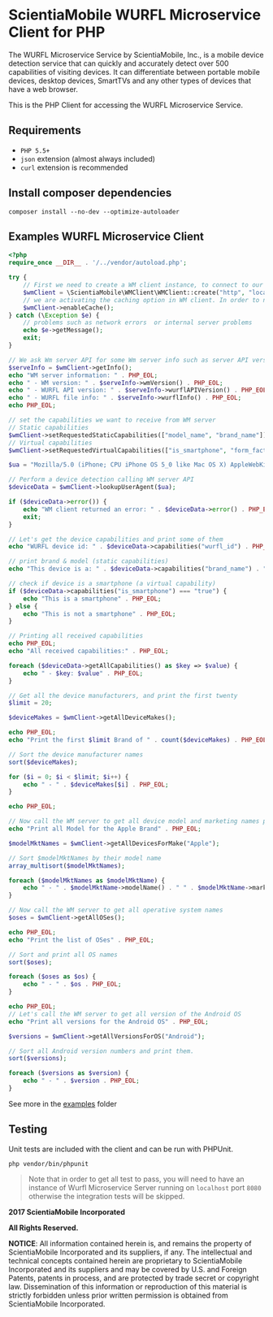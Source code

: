 # ScientiaMobile WURFL Microservice Client for PHP

The WURFL Microservice Service by ScientiaMobile, Inc., is a 
mobile device detection service that can quickly and accurately
detect over 500 capabilities of visiting devices.  It can differentiate
between portable mobile devices, desktop devices, SmartTVs and any 
other types of devices that have a web browser.

This is the PHP Client for accessing the WURFL Microservice Service.

## Requirements

 - `PHP 5.5+`
 - `json` extension (almost always included)
 - `curl` extension is recommended

## Install composer dependencies

    composer install --no-dev --optimize-autoloader

## Examples WURFL Microservice Client

```php
<?php
require_once __DIR__ . '/../vendor/autoload.php';

try {
    // First we need to create a WM client instance, to connect to our WM server API at the specified host and port.
    $wmClient = \ScientiaMobile\WMClient\WMClient::create("http", "localhost", "8080");
    // we are activating the caching option in WM client. In order to not use cache, you just to need to omit enableCache call
    $wmClient->enableCache();
} catch (\Exception $e) {
    // problems such as network errors  or internal server problems
    echo $e->getMessage();
    exit;
}

// We ask Wm server API for some Wm server info such as server API version and info about WURFL API and file used by WM server.
$serveInfo = $wmClient->getInfo();
echo "WM server information: " . PHP_EOL;
echo " - WM version: " . $serveInfo->wmVersion() . PHP_EOL;
echo " - WURFL API version: " . $serveInfo->wurflAPIVersion() . PHP_EOL;
echo " - WURFL file info: " . $serveInfo->wurflInfo() . PHP_EOL;
echo PHP_EOL;

// set the capabilities we want to receive from WM server
// Static capabilities
$wmClient->setRequestedStaticCapabilities(["model_name", "brand_name"]);
// Virtual capabilities
$wmClient->setRequestedVirtualCapabilities(["is_smartphone", "form_factor"]);

$ua = "Mozilla/5.0 (iPhone; CPU iPhone OS 5_0 like Mac OS X) AppleWebKit/534.46 (KHTML, like Gecko) Version/5.1 Mobile/9A334 Safari/7534.48.3";

// Perform a device detection calling WM server API
$deviceData = $wmClient->lookupUserAgent($ua);

if ($deviceData->error()) {
    echo "WM client returned an error: " . $deviceData->error() . PHP_EOL;
    exit;
}

// Let's get the device capabilities and print some of them
echo "WURFL device id: " . $deviceData->capabilities("wurfl_id") . PHP_EOL;

// print brand & model (static capabilities)
echo "This device is a: " . $deviceData->capabilities("brand_name") . " " . $deviceData->capabilities("model_name") . PHP_EOL;

// check if device is a smartphone (a virtual capability)
if ($deviceData->capabilities("is_smartphone") === "true") {
    echo "This is a smartphone" . PHP_EOL;
} else {
    echo "This is not a smartphone" . PHP_EOL;
}

// Printing all received capabilities
echo PHP_EOL;
echo "All received capabilities:" . PHP_EOL;

foreach ($deviceData->getAllCapabilities() as $key => $value) {
    echo " - $key: $value" . PHP_EOL;
}

// Get all the device manufacturers, and print the first twenty
$limit = 20;

$deviceMakes = $wmClient->getAllDeviceMakes();

echo PHP_EOL;
echo "Print the first $limit Brand of " . count($deviceMakes) . PHP_EOL;

// Sort the device manufacturer names
sort($deviceMakes);

for ($i = 0; $i < $limit; $i++) {
    echo " - " . $deviceMakes[$i] . PHP_EOL;
}

echo PHP_EOL;

// Now call the WM server to get all device model and marketing names produced by Apple
echo "Print all Model for the Apple Brand" . PHP_EOL;

$modelMktNames = $wmClient->getAllDevicesForMake("Apple");

// Sort $modelMktNames by their model name
array_multisort($modelMktNames);

foreach ($modelMktNames as $modelMktName) {
    echo " - " . $modelMktName->modelName() . " " . $modelMktName->marketingName() . PHP_EOL;
}

// Now call the WM server to get all operative system names
$oses = $wmClient->getAllOSes();

echo PHP_EOL;
echo "Print the list of OSes" . PHP_EOL;

// Sort and print all OS names
sort($oses);

foreach ($oses as $os) {
    echo " - " . $os . PHP_EOL;
}

echo PHP_EOL;
// Let's call the WM server to get all version of the Android OS
echo "Print all versions for the Android OS" . PHP_EOL;

$versions = $wmClient->getAllVersionsForOS("Android");

// Sort all Android version numbers and print them.
sort($versions);

foreach ($versions as $version) {
    echo " - " . $version . PHP_EOL;
}
```

See more in the [examples](examples) folder 

## Testing
Unit tests are included with the client and can be run with PHPUnit.

    php vendor/bin/phpunit

> Note that in order to get all test to pass, you will need to have an 
instance of Wurfl Microservice Server running on `localhost` port `8080` 
otherwise the integration tests will be skipped.

**2017 ScientiaMobile Incorporated**

**All Rights Reserved.**

**NOTICE**:  All information contained herein is, and remains the property of
ScientiaMobile Incorporated and its suppliers, if any.  The intellectual
and technical concepts contained herein are proprietary to ScientiaMobile
Incorporated and its suppliers and may be covered by U.S. and Foreign
Patents, patents in process, and are protected by trade secret or copyright
law. Dissemination of this information or reproduction of this material is
strictly forbidden unless prior written permission is obtained from 
ScientiaMobile Incorporated.
